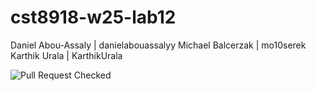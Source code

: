 # cst8918-w25-lab12
Daniel Abou-Assaly | danielabouassalyy
Michael Balcerzak  | mo10serek
Karthik Urala | KarthikUrala

![Pull Request Checked](C:\Users\mich17\Documents\GradProgramCloudComputing\Level_2\CST8918_Devops-Infrastructure_as_Code\Assignments\cst8918-w25-lab12\PullRequestChecked.PNG)